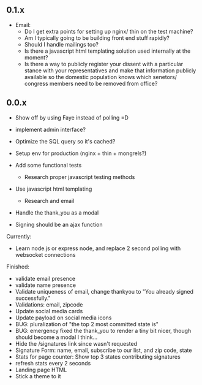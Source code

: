 ## 0.1.x
  - Email:
    * Do I get extra points for setting up nginx/ thin on the test machine?
    * Am I typically going to be building front end stuff rapidly?
    * Should I handle mailings too?
    * Is there a javascript html templating solution used internally at the moment?
    * Is there a way to publicly register your dissent with a particular stance with your representatives and make that information publicly available so
      the domestic population knows which senetors/ congress members need to be removed from office?

## 0.0.x

  - Show off by using Faye instead of polling =D
  - implement admin interface?
  - Optimize the SQL query so it's cached?
  - Setup env for production (nginx + thin + mongrels?)

  - Add some functional tests
    * Research proper javascript testing methods
  - Use javascript html templating
    - Research and email
  - Handle the thank_you as a modal
  - Signing should be an ajax function


Currently:

  - Learn node.js or express node, and replace 2 second polling with websocket
    connections


Finished:
  - validate email presence
  - validate name presence
  - Validate uniqueness of email, change thankyou to "You already signed successfully."
  - Validations: email, zipcode
  - Update social media cards
  - Update payload on social media icons
  - BUG:  pluralization of "the top 2 most committed state is"
  - BUG: emergency fixed the thank_you to render a tiny bit nicer, though should become a modal I think...
  - Hide the /signatures link since wasn't requested
  - Signature Form: name, email, subscribe to our list, and zip code, state
  - Stats for page counter:  Show top 3 states contributing signatures
  - refresh stats every 2 seconds
  - Landing page HTML
  - Stick a theme to it
